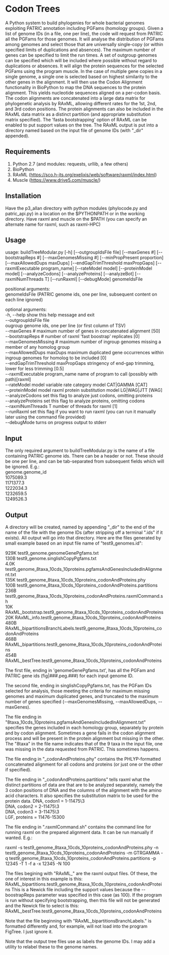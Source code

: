 Codon Trees
==========
A Python system to build phylogenies for whole bacterial genomes exploiting PATRIC annotation including PGFams (homology groups).
Given a list of genome IDs (in a file, one per line), the code will request from PATRIC all the PGFams for those genomes.
It will analyse the distribution of PGFams among genomes and select those that are universally single-copy (or within specified limits of duplications and absences).
The maximum number of genes can be specified to limit the run times.
A set of outgroup genomes can be specified which will be included where possible without regard to duplications or absences.
It will align the protein sequences for the selected PGFams using the program muscle.
In the case of multiple gene copies in a single genome, a single one is selected based on highest similarity to the other genes in the alignment.
It will then use the Codon Alignment functionality in BioPython to map the DNA sequences to the protein alignment. 
This yields nucleotide sequences aligned on a per-codon basis.
The codon alignments are concatenated into a large data matrix for phylogenetic analysis by RAxML, allowing different rates for the 
1st, 2nd, and 3rd codon positions.
The protein alignments can also be included in the RAxML data matrix as a distinct partition (and appropriate substitution matrix specified).
The 'fasta bootstrapping' option of RAxML can be enabled to put support values on the tree.
The RAxML output is put into a directory named based on the input file of genome IDs (with "_dir" appended).

Requirements
------------
1. Python 2.7 (and modules: requests, urllib, a few others)
2. BioPython
3. RAxML (https://sco.h-its.org/exelixis/web/software/raxml/index.html)
4. Muscle (https://www.drive5.com/muscle/)

Installation
------------
Have the p3_allan directory with python modules (phylocode.py and patric_api.py)
in a location on the $PYTHONPATH or in the working directory.
Have raxml and muscle on the $PATH (you can specify an alternate name for raxml, such as raxml-HPC)

Usage
-----
usage: buildTreeModular.py [-h] [--outgroupIdsFile file] [--maxGenes #]
                           [--bootstrapReps #] [--maxGenomesMissing #]
                           [--minPropPresent proportion]
                           [--maxAllowedDups maxDups]
                           [--endGapTrimThreshold maxPropGaps]
                           [--raxmlExecutable program_name]
                           [--rateModel model] [--proteinModel model]
                           [--analyzeCodons] [--analyzeProteins]
                           [--analyzeBot] [--raxmlNumThreads T] [--runRaxml]
                           [--debugMode]
                           genomeIdsFile

positional arguments:  
  genomeIdsFile (PATRIC genome ids, one per line, subsequent content on each line ignored)  

optional arguments:  
  -h, --help            show this help message and exit  
  --outgroupIdsFile file  
                        ougroup genome ids, one per line (or first column of TSV)    
  --maxGenes #          maximum number of genes in concatenated alignment [50]  
  --bootstrapReps #     number of raxml 'fast boostrap' replicates [0]  
  --maxGenomesMissing # maximum number of ingroup genomes missing a member of any homolog group  
  --maxAllowedDups maxDups
                        maximum duplicated gene occurrences within ingroup genomes for homolog to be included [0]  
  --endGapTrimThreshold maxPropGaps
                        stringency of end-gap trimming, lower for less trimming [0.5]  
  --raxmlExecutable program_name
                        name of program to call (possibly with path)[raxml]  
  --rateModel model     variable rate category model CAT|GAMMA [CAT]  
  --proteinModel model  raxml protein substitution model LG|WAG|JTT [WAG]  
  --analyzeCodons       set this flag to analyze just codons, omitting proteins  
  --analyzeProteins     set this flag to analyze proteins, omitting codons  
  --raxmlNumThreads T   number of threads for raxml [1]  
  --runRaxml            set this flag if you want to run raxml (you can run it manually later using the command file provided)  
  --debugMode           turns on progress output to stderr  
                        

Input
-----
The only required argument to buildTreeModular.py is the name of a file containing PATRIC genome ids.
There can be a header or not.
These should be one per line, and can be tab-separated from subsequent fields which will be ignored.
E.g.:  
genome.genome_id  
1075089.3  
1171377.3  
1222034.3  
1232659.5  
1249526.3  

Output
------
A directory will be created, named by appending "_dir" to the end of the name of the file with the genome IDs (after stripping off a terminal ".ids" if it exists).
All output will go into that directory.
Here are the files generated by small example based on an input file name of "test9_genomes.id":

929K	test9_genome.genomeGenePgfams.txt  
130B	test9_genome.singlishCopyPgfams.txt  
4.0K	test9_genome_8taxa_10cds_10proteins.pgfamsAndGenesIncludedInAlignment.txt  
135K	test9_genome_8taxa_10cds_10proteins_codonAndProteins.phy  
100B	test9_genome_8taxa_10cds_10proteins_codonAndProteins.partitions  
236B	test9_genome_8taxa_10cds_10proteins_codonAndProteins.raxmlCommand.sh  
10K	RAxML_bootstrap.test9_genome_8taxa_10cds_10proteins_codonAndProteins  
20K	RAxML_info.test9_genome_8taxa_10cds_10proteins_codonAndProteins  
480B	RAxML_bipartitionsBranchLabels.test9_genome_8taxa_10cds_10proteins_codonAndProteins  
468B	RAxML_bipartitions.test9_genome_8taxa_10cds_10proteins_codonAndProteins  
454B	RAxML_bestTree.test9_genome_8taxa_10cds_10proteins_codonAndProteins  

The first file, ending in 'genomeGenePgfams.txt', has all the PGFam and PATRIC gene ids (fig|###.peg.###) for each input genome ID.

The second file, ending in singlishCopyPgfams.txt, has the PGFam IDs selected for analysis, those meeting the criteria for maximum missing genomes and maximum duplicated genes, and truncated to the maximum number of genes specified (--maxGenomesMissing, --maxAllowedDups, --maxGenes).

The file ending in "8taxa_10cds_10proteins.pgfamsAndGenesIncludedInAlignment.txt" specifies the genes included in each homology group, separately by protein and by codon alignment. Sometimes a gene fails in the codon alignment process and will be present in the protein alignment but missing in the other.
The "8taxa" in the file name indicates that of the 9 taxa in the input file, one was missing in the data requested from PATRIC. This sometimes happens.

The file ending in "_codonAndProteins.phy" contains the PHLYP-formatted concatenated alignment for all codons and proteins (or just one or the other if specified). 

The file ending in "_codonAndProteins.partitions" tells raxml what the distinct partitions of data are that are to be analyzed separately, namely the 3 codon positions of DNA and the columns of the alignment with the amino acid characters. It also specifies the substitution matrix to be used for the protein data.
DNA, codon1 = 1-11475\3  
DNA, codon2 = 2-11475\3  
DNA, codon3 = 3-11475\3  
LGF, proteins = 11476-15300  

The file ending in ".raxmlCommand.sh" contains the command line for running raxml on the prepared alignment data. It can be run manually if wanted. E.g.:

raxml -s test9_genome_8taxa_10cds_10proteins_codonAndProteins.phy -n test9_genome_8taxa_10cds_10proteins_codonAndProteins -m GTRGAMMA -q test9_genome_8taxa_10cds_10proteins_codonAndProteins.partitions -p 12345 -T 1 -f a -x 12345 -N 100

The files begining with "RAxML_" are the raxml output files. Of these, the one of interest in this example is this:
RAxML_bipartitions.test9_genome_8taxa_10cds_10proteins_codonAndProteins
This is a Newick file including the support values because the --boostrapReps parameter was specified in this case (as 100).
If the program is run without specifying bootstrapping, then this file will not be generated and the Newick file to select is this:
RAxML_bestTree.test9_genome_8taxa_10cds_10proteins_codonAndProteins

Note that the file beginning with "RAxML_bipartitionsBranchLabels." is formatted differently and, for example, will not load into the program FigTree. I just ignore it.

Note that the output tree files use as labels the genome IDs. I may add a utility to relabel these to the genome names.
